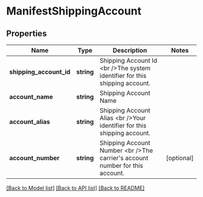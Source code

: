 # ManifestShippingAccount

## Properties
Name | Type | Description | Notes
------------ | ------------- | ------------- | -------------
**shipping_account_id** | **string** | Shipping Account Id &lt;br /&gt;The system identifier for this shipping account. | 
**account_name** | **string** | Shipping Account Name | 
**account_alias** | **string** | Shipping Account Alias &lt;br /&gt;Your identifier for this shipping account. | 
**account_number** | **string** | Shipping Account Number &lt;br /&gt;The carrier&#x27;s account number for this account. | [optional] 

[[Back to Model list]](../../README.md#documentation-for-models) [[Back to API list]](../../README.md#documentation-for-api-endpoints) [[Back to README]](../../README.md)

